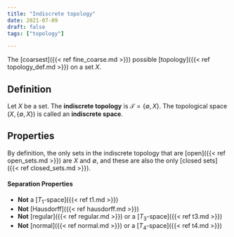 ```yaml
---
title: "Indiscrete topology"
date: 2021-07-09
draft: false
tags: ["topology"]

---
```


The [coarsest]({{< ref fine_coarse.md >}}) possible [topology]({{< ref topology_def.md >}}) on a set $X$. 

## Definition
Let $X$ be a set. The **indiscrete topology** is $\mathcal{T} = \{\emptyset, X\}$. The topological space $(X, \{\emptyset, X\})$ is called an **indiscrete space**.

## Properties
By definition, the only sets in the indiscrete topology that are [open]({{< ref open_sets.md >}}) are $X$ and $\emptyset$, and these are also the only [closed sets]({{< ref closed_sets.md >}}).

#### Separation Properties
- **Not** a [$T_1$-space]({{< ref t1.md >}}) 
- **Not** [Hausdorff]({{< ref hausdorff.md >}})
- **Not** [regular]({{< ref regular.md >}}) or a [$T_3$-space]({{< ref t3.md >}}) 
- **Not** [normal]({{< ref normal.md >}}) or a [$T_4$-space]({{< ref t4.md >}}) 

